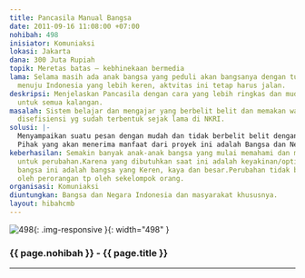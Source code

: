 ```yaml
---
title: Pancasila Manual Bangsa
date: 2011-09-16 11:08:00 +07:00
nohibah: 498
inisiator: Komuniaksi
lokasi: Jakarta
dana: 300 Juta Rupiah
topik: Meretas batas – kebhinekaan bermedia
lama: Selama masih ada anak bangsa yang peduli akan bangsanya dengan tujuan yang sama
  menuju Indonesia yang lebih keren, aktvitas ini tetap harus jalan.
deskripsi: Menjelaskan Pancasila dengan cara yang lebih ringkas dan mudah dipahami
  untuk semua kalangan.
masalah: Sistem belajar dan mengajar yang berbelit belit dan memakan waktu mengakibatkan
  disefisiensi yg sudah terbentuk sejak lama di NKRI.
solusi: |-
  Menyampaikan suatu pesan dengan mudah dan tidak berbelit belit dengan waktu yang lebih singkat dan semakin cepat kita memahami sesuatu akan semakin banyak hal lain yang bisa dilakukan dengan itu efisiensi pun terjadi.
  Pihak yang akan menerima manfaat dari proyek ini adalah Bangsa dan Negara Indonesia dan masyarakat khususnya.
keberhasilan: Semakin banyak anak-anak bangsa yang mulai memahami dan melakukan sesuatu
  untuk perubahan.Karena yang dibutuhkan saat ini adalah keyakinan/optimisme bahwa
  bangsa ini adalah bangsa yang Keren, kaya dan besar.Perubahan tidak bisa dilakukan
  oleh perorangan tp oleh sekelompok orang.
organisasi: Komuniaksi
diuntungkan: Bangsa dan Negara Indonesia dan masyarakat khususnya.
layout: hibahcmb
---
```


![498](/static/img/hibahcmb/498.png){: .img-responsive }{: width="498" }

### {{ page.nohibah }} - {{ page.title }}

---
